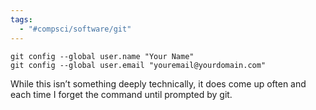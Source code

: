 ```yaml
---
tags:
  - "#compsci/software/git"
---
```

```
git config --global user.name "Your Name"
git config --global user.email "youremail@yourdomain.com"
```
While this isn’t something deeply technically, it does come up often and each time I forget the command until prompted by git.
